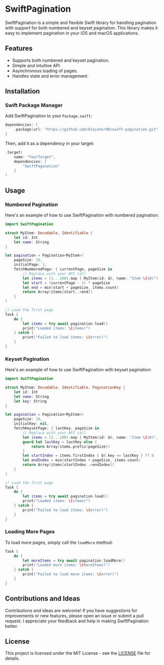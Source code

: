 # SwiftPagination

SwiftPagination is a simple and flexible Swift library for handling pagination with support for both numbered and keyset pagination. This library makes it easy to implement pagination in your iOS and macOS applications.

## Features

- Supports both numbered and keyset pagination.
- Simple and intuitive API.
- Asynchronous loading of pages.
- Handles state and error management.

## Installation

### Swift Package Manager

Add SwiftPagination to your `Package.swift`:

```swift
dependencies: [
    .package(url: "https://github.com/blejator90/swift-pagination.git", from: "0.1.0")
]
```

Then, add it as a dependency in your target:

```swift
.target(
    name: "YourTarget",
    dependencies: [
        "SwiftPagination"
    ]
)
```

## Usage

### Numbered Pagination

Here's an example of how to use SwiftPagination with numbered pagination:

```swift
import SwiftPagination

struct MyItem: Decodable, Identifiable {
    let id: Int
    let name: String
}

let pagination = Pagination<MyItem>(
    pageSize: 10,
    initialPage: 1,
    fetchNumberedPage: { currentPage, pageSize in
        // Replace with your API call
        let items = (1...100).map { MyItem(id: $0, name: "Item \($0)") }
        let start = (currentPage - 1) * pageSize
        let end = min(start + pageSize, items.count)
        return Array(items[start..<end])
    }
)

// Load the first page
Task {
    do {
        let items = try await pagination.load()
        print("Loaded items: \(items)")
    } catch {
        print("Failed to load items: \(error)")
    }
}
```

### Keyset Pagination

Here's an example of how to use SwiftPagination with keyset pagination:

```swift
import SwiftPagination

struct MyItem: Decodable, Identifiable, PaginationKey {
    let id: Int
    let name: String
    let key: String
}

let pagination = Pagination<MyItem>(
    pageSize: 10,
    initialKey: nil,
    fetchKeysetPage: { lastKey, pageSize in
        // Replace with your API call
        let items = (1...100).map { MyItem(id: $0, name: "Item \($0)", key: "\($0)") }
        guard let lastKey = lastKey else {
            return Array(items.prefix(pageSize))
        }
        let startIndex = items.firstIndex { $0.key == lastKey } ?? 0
        let endIndex = min(startIndex + pageSize, items.count)
        return Array(items[startIndex..<endIndex])
    }
)

// Load the first page
Task {
    do {
        let items = try await pagination.load()
        print("Loaded items: \(items)")
    } catch {
        print("Failed to load items: \(error)")
    }
}
```

### Loading More Pages

To load more pages, simply call the `loadMore` method:

```swift
Task {
    do {
        let moreItems = try await pagination.loadMore()
        print("Loaded more items: \(moreItems)")
    } catch {
        print("Failed to load more items: \(error)")
    }
}
```

## Contributions and Ideas

Contributions and ideas are welcome! If you have suggestions for improvements or new features, please open an issue or submit a pull request. I appreciate your feedback and help in making SwiftPagination better.

## License

This project is licensed under the MIT License - see the [LICENSE](LICENSE) file for details.
